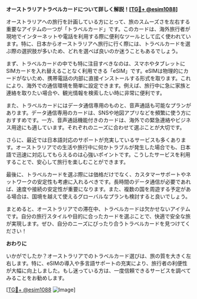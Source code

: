 **オーストラリアトラベルカードについて詳しく解説！[[TG💪+ @esim1088](https://t.me/s/esim1088)]**

オーストラリアへの旅行を計画している方にとって、旅のスムーズさを左右する重要なアイテムの一つが「トラベルカード」です。このカードは、海外旅行者が現地でインターネットや電話を利用する際に便利なツールとして広く使われています。特に、日本からオーストラリアへ旅行に行く際には、トラベルカードを選ぶ際の選択肢が多いため、どれを選べば良いのか迷うこともあるでしょう。

まず、トラベルカードの中でも特に注目すべきなのは、スマホやタブレットにSIMカードを入れ替えることなく利用できる「eSIM」です。eSIMは物理的にカードがないため、携帯電話の内部に直接インストールする形式を取ります。これにより、海外での通信環境を簡単に設定できます。例えば、旅行中に急に家族と連絡を取りたい場合や、観光情報を検索したい時に非常に便利です。

また、トラベルカードにはデータ通信専用のものと、音声通話も可能なプランがあります。データ通信専用のカードは、SNSや地図アプリなどを頻繁に使う方におすすめです。一方、音声通話機能付きのカードは、海外での緊急連絡やビジネス用途にも適しています。それぞれのニーズに合わせて選ぶことが大切です。

さらに、最近では日本語対応のサポートが充実しているサービスも多くあります。オーストラリアでの生活や旅行中に何かトラブルが発生した場合でも、日本語で迅速に対応してもらえるのは心強いポイントです。こうしたサービスを利用することで、安心して旅行を楽しむことができます。

最後に、トラベルカードを選ぶ際には価格だけでなく、カスタマーサポートやネットワークの安定性も考慮に入れるべきです。長時間のデータ通信が必要であれば、速度や接続の安定性が重要になります。また、複数の国を周遊する予定がある場合は、国境を越えて使えるグローバルなプランも検討すると良いでしょう。

まとめると、オーストラリアでの滞在中、トラベルカードは欠かせないアイテムです。自分の旅行スタイルや目的に合ったカードを選ぶことで、快適で安全な旅が実現します。ぜひ、自分のニーズにぴったり合うトラベルカードを見つけてください！

**おわりに**

いかがでしたか？オーストラリアでのトラベルカード選びは、旅の質を大きく左右します。特に、eSIMの導入や多言語サポートの充実により、旅行者の利便性が大幅に向上しました。もし迷っている方は、一度信頼できるサービスを調べてみることをお勧めします。

[[TG💪+ @esim1088](https://t.me/s/esim1088) ![Image](https://i.postimg.cc/Y0z9fWf4/image.png)]